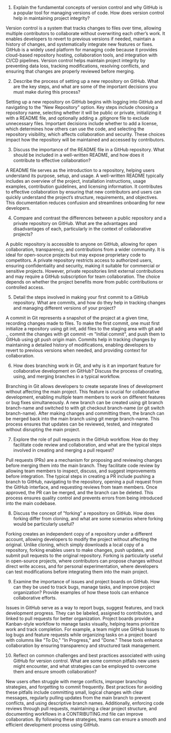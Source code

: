 1. Explain the fundamental concepts of version control and why GitHub is a popular tool for managing versions of code. How does version control help in maintaining project integrity?

Version control is a system that tracks changes to files over time, allowing multiple contributors to collaborate without overwriting each other’s work. It enables developers to revert to previous versions if needed, maintain a history of changes, and systematically integrate new features or fixes. GitHub is a widely used platform for managing code because it provides cloud-based repository hosting, collaboration tools, and integration with CI/CD pipelines. Version control helps maintain project integrity by preventing data loss, tracking modifications, resolving conflicts, and ensuring that changes are properly reviewed before merging.

2. Describe the process of setting up a new repository on GitHub. What are the key steps, and what are some of the important decisions you must make during this process?

Setting up a new repository on GitHub begins with logging into GitHub and navigating to the "New Repository" option. Key steps include choosing a repository name, selecting whether it will be public or private, initializing it with a README file, and optionally adding a .gitignore file to exclude unnecessary files. Important decisions include whether to add a license, which determines how others can use the code, and selecting the repository visibility, which affects collaboration and security. These choices impact how the repository will be maintained and accessed by contributors.

3. Discuss the importance of the README file in a GitHub repository. What should be included in a well-written README, and how does it contribute to effective collaboration?

A README file serves as the introduction to a repository, helping users understand its purpose, setup, and usage. A well-written README typically includes an overview of the project, installation instructions, usage examples, contribution guidelines, and licensing information. It contributes to effective collaboration by ensuring that new contributors and users can quickly understand the project’s structure, requirements, and objectives. This documentation reduces confusion and streamlines onboarding for new developers.

4. Compare and contrast the differences between a public repository and a private repository on GitHub. What are the advantages and disadvantages of each, particularly in the context of collaborative projects?

A public repository is accessible to anyone on GitHub, allowing for open collaboration, transparency, and contributions from a wider community. It is ideal for open-source projects but may expose proprietary code to competitors. A private repository restricts access to authorized users, ensuring confidentiality and security, making it suitable for commercial or sensitive projects. However, private repositories limit external contributions and may require a GitHub subscription for team collaboration. The choice depends on whether the project benefits more from public contributions or controlled access.

5. Detail the steps involved in making your first commit to a GitHub repository. What are commits, and how do they help in tracking changes and managing different versions of your project?

A commit in Git represents a snapshot of the project at a given time, recording changes made to files. To make the first commit, one must first initialize a repository using git init, add files to the staging area with git add ., commit the changes with git commit -m "Initial commit", and push them to GitHub using git push origin main. Commits help in tracking changes by maintaining a detailed history of modifications, enabling developers to revert to previous versions when needed, and providing context for collaboration.

6. How does branching work in Git, and why is it an important feature for collaborative development on GitHub? Discuss the process of creating, using, and merging branches in a typical workflow.

Branching in Git allows developers to create separate lines of development without affecting the main project. This feature is crucial for collaborative development, enabling multiple team members to work on different features or bug fixes simultaneously. A new branch can be created using git branch branch-name and switched to with git checkout branch-name (or git switch branch-name). After making changes and committing them, the branch can be merged back into the main branch using git merge branch-name. This process ensures that updates can be reviewed, tested, and integrated without disrupting the main project.

7. Explore the role of pull requests in the GitHub workflow. How do they facilitate code review and collaboration, and what are the typical steps involved in creating and merging a pull request?

Pull requests (PRs) are a mechanism for proposing and reviewing changes before merging them into the main branch. They facilitate code review by allowing team members to inspect, discuss, and suggest improvements before integration. The typical steps in creating a PR include pushing a branch to GitHub, navigating to the repository, opening a pull request from the GitHub interface, and requesting reviews from team members. Once approved, the PR can be merged, and the branch can be deleted. This process ensures quality control and prevents errors from being introduced into the main codebase.

8. Discuss the concept of "forking" a repository on GitHub. How does forking differ from cloning, and what are some scenarios where forking would be particularly useful?

Forking creates an independent copy of a repository under a different account, allowing developers to modify the project without affecting the original. Unlike cloning, which simply downloads a local copy of a repository, forking enables users to make changes, push updates, and submit pull requests to the original repository. Forking is particularly useful in open-source projects, where contributors can propose changes without direct write access, and for personal experimentation, where developers can test modifications before integrating them into the main project.

9. Examine the importance of issues and project boards on GitHub. How can they be used to track bugs, manage tasks, and improve project organization? Provide examples of how these tools can enhance collaborative efforts.

Issues in GitHub serve as a way to report bugs, suggest features, and track development progress. They can be labeled, assigned to contributors, and linked to pull requests for better organization. Project boards provide a Kanban-style workflow to manage tasks visually, helping teams prioritize work and track completion. For example, a team might use GitHub Issues to log bugs and feature requests while organizing tasks on a project board with columns like "To Do," "In Progress," and "Done." These tools enhance collaboration by ensuring transparency and structured task management.

10. Reflect on common challenges and best practices associated with using GitHub for version control. What are some common pitfalls new users might encounter, and what strategies can be employed to overcome them and ensure smooth collaboration?

New users often struggle with merge conflicts, improper branching strategies, and forgetting to commit frequently. Best practices for avoiding these pitfalls include committing small, logical changes with clear messages, regularly pulling updates from the main branch to prevent conflicts, and using descriptive branch names. Additionally, enforcing code reviews through pull requests, maintaining a clear project structure, and documenting workflows in a CONTRIBUTING.md file can improve collaboration. By following these strategies, teams can ensure a smooth and efficient development process using GitHub.

